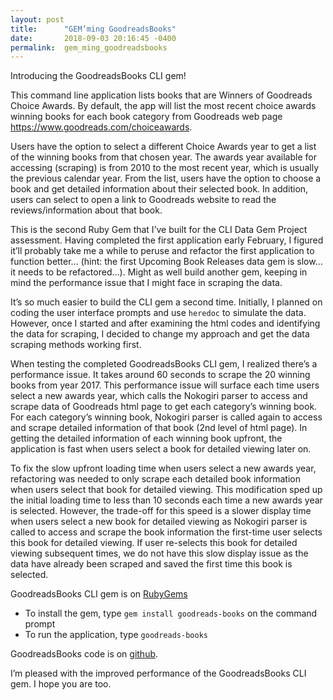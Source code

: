 ```yaml
---
layout: post
title:      "GEM’ming GoodreadsBooks"
date:       2018-09-03 20:16:45 -0400
permalink:  gem_ming_goodreadsbooks
---
```



Introducing the GoodreadsBooks CLI gem!

This command line application lists books that are Winners of Goodreads Choice Awards. By default, the app will list the most recent choice awards winning books for each book category from Goodreads web page https://www.goodreads.com/choiceawards.

Users have the option to select a different Choice Awards year to get a list of the winning books from that chosen year. The awards year available for accessing (scraping) is from 2010 to the most recent year, which is usually the previous calendar year. From the list, users have the option to choose a book and get detailed information about their selected book. In addition, users can select to open a link to Goodreads website to read the reviews/information about that book.

This is the second Ruby Gem that I’ve built for the CLI Data Gem Project assessment. Having completed the first application early February, I figured it’ll probably take me a while to peruse and refactor the first application to function better… (hint: the first Upcoming Book Releases data gem is slow… it needs to be refactored…). Might as well build another gem, keeping in mind the performance issue that I might face in scraping the data. 

It’s so much easier to build the CLI gem a second time. Initially, I planned on coding the user interface prompts and use ```heredoc``` to simulate the data. However, once I started and after examining the html codes and identifying the data for scraping, I decided to change my approach and get the data scraping methods working first.

When testing the completed GoodreadsBooks CLI gem, I realized there’s a performance issue. It takes around 60 seconds to scrape the 20 winning books from year 2017. This performance issue will surface each time users select a new awards year, which calls the Nokogiri parser to access and scrape data of Goodreads html page to get each category’s winning book. For each category’s winning book, Nokogiri parser is called again to access and scrape detailed information of that book (2nd level of html page). In getting the detailed information of each winning book upfront, the application is fast when users select a book for detailed viewing later on.

To fix the slow upfront loading time when users select a new awards year, refactoring was needed to only scrape each detailed book information when users select that book for detailed viewing. This modification sped up the initial loading time to less than 10 seconds each time a new awards year is selected. However, the trade-off for this speed is a slower display time when users select a new book for detailed viewing as Nokogiri parser is called to access and scrape the book information the first-time user selects this book for detailed viewing. If user re-selects this book for detailed viewing subsequent times, we do not have this slow display issue as the data have already been scraped and saved the first time this book is selected. 

GoodreadsBooks CLI gem is on [RubyGems](https://rubygems.org/gems/goodreads-books)
- To install the gem, type ```gem install goodreads-books``` on the command prompt
- To run the application, type ```goodreads-books```

GoodreadsBooks code is on [github](https://github.com/nichia/goodreads_books).

I’m pleased with the improved performance of the GoodreadsBooks CLI gem. I hope you are too. 
